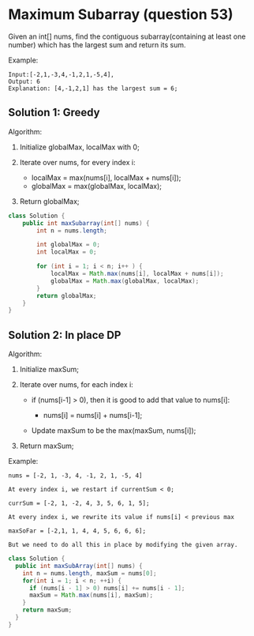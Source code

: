 # Maximum Subarray (question 53)

Given an int[] nums, find the contiguous subarray(containing at least one number) which has the largest sum and return its sum.
 
Example:

```
Input:[-2,1,-3,4,-1,2,1,-5,4],
Output: 6
Explanation: [4,-1,2,1] has the largest sum = 6;
```

## Solution 1: Greedy

Algorithm:

1. Initialize globalMax, localMax with 0;
2. Iterate over nums, for every index i:

    + localMax = max(nums[i], localMax + nums[i]);
    + globalMax = max(globalMax, localMax);
  
3. Return globalMax;

```java
class Solution {
    public int maxSubarray(int[] nums) {
        int n = nums.length;

        int globalMax = 0;
        int localMax = 0;

        for (int i = 1; i < n; i++ ) {
            localMax = Math.max(nums[i], localMax + nums[i]);
            globalMax = Math.max(globalMax, localMax);
        } 
        return globalMax;
    }
}
```

## Solution 2: In place DP

Algorithm:

1. Initialize maxSum;
2. Iterate over nums, for each index i:

    + if (nums[i-1] > 0), then it is good to add that value to nums[i]:

        + nums[i] = nums[i] + nums[i-1];

    + Update maxSum to be the max(maxSum, nums[i]);

3. Return maxSum;

Example:

```
nums = [-2, 1, -3, 4, -1, 2, 1, -5, 4]

At every index i, we restart if currentSum < 0;
            
currSum = [-2, 1, -2, 4, 3, 5, 6, 1, 5];

At every index i, we rewrite its value if nums[i] < previous max

maxSoFar = [-2,1, 1, 4, 4, 5, 6, 6, 6];

But we need to do all this in place by modifying the given array.
```

```java
class Solution {
  public int maxSubArray(int[] nums) {
    int n = nums.length, maxSum = nums[0];
    for(int i = 1; i < n; ++i) {
      if (nums[i - 1] > 0) nums[i] += nums[i - 1];
      maxSum = Math.max(nums[i], maxSum);
    }
    return maxSum;
  }
}
```

